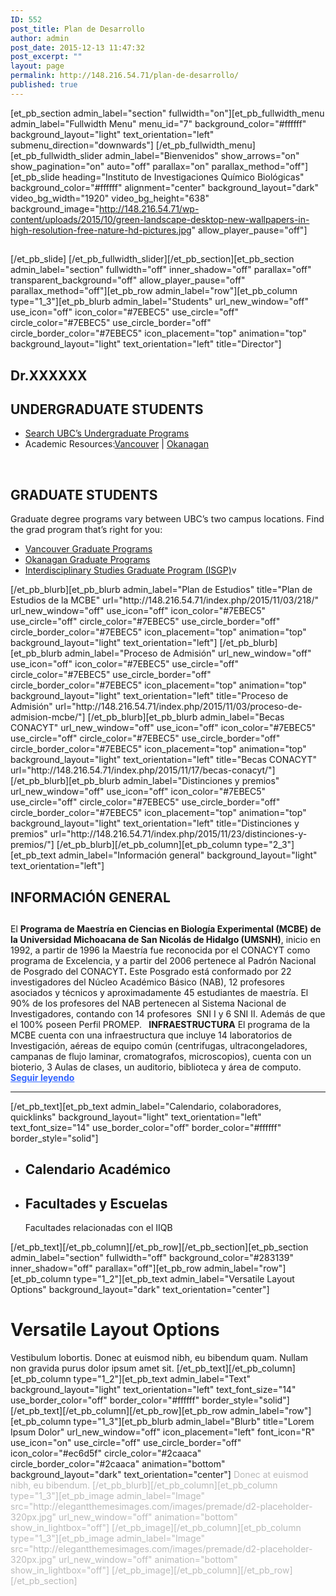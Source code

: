 ```yaml
---
ID: 552
post_title: Plan de Desarrollo
author: admin
post_date: 2015-12-13 11:47:32
post_excerpt: ""
layout: page
permalink: http://148.216.54.71/plan-de-desarrollo/
published: true
---
```

[et_pb_section admin_label="section" fullwidth="on"][et_pb_fullwidth_menu admin_label="Fullwidth Menu" menu_id="7" background_color="#ffffff" background_layout="light" text_orientation="left" submenu_direction="downwards"] [/et_pb_fullwidth_menu][et_pb_fullwidth_slider admin_label="Bienvenidos" show_arrows="on" show_pagination="on" auto="off" parallax="on" parallax_method="off"] [et_pb_slide heading="Instituto de Investigaciones Químico Biológicas" background_color="#ffffff" alignment="center" background_layout="dark" video_bg_width="1920" video_bg_height="638" background_image="http://148.216.54.71/wp-content/uploads/2015/10/green-landscape-desktop-new-wallpapers-in-high-resolution-free-nature-hd-pictures.jpg" allow_player_pause="off"]
<h2></h2>
[/et_pb_slide] [/et_pb_fullwidth_slider][/et_pb_section][et_pb_section admin_label="section" fullwidth="off" inner_shadow="off" parallax="off" transparent_background="off" allow_player_pause="off" parallax_method="off"][et_pb_row admin_label="row"][et_pb_column type="1_3"][et_pb_blurb admin_label="Students" url_new_window="off" use_icon="off" icon_color="#7EBEC5" use_circle="off" circle_color="#7EBEC5" use_circle_border="off" circle_border_color="#7EBEC5" icon_placement="top" animation="top" background_layout="light" text_orientation="left" title="Director"]
<h2 class="menu-sidenav">Dr.XXXXXX</h2>
<h2 class="menu-sidenav">UNDERGRADUATE STUDENTS</h2>
<ul>
	<li><a href="http://you.ubc.ca/programs/">Search UBC’s Undergraduate Programs</a></li>
	<li>Academic Resources:<a href="http://students.ubc.ca/success/academics-ubc#academic-resources">Vancouver</a> | <a href="http://students.ok.ubc.ca/welcome.html">Okanagan</a></li>
</ul>
&nbsp;
<h2 class="menu-sidenav"><i class="icon-user"></i> GRADUATE STUDENTS</h2>
Graduate degree programs vary between UBC’s two campus locations. Find the grad program that’s right for you:
<ul>
	<li><a href="http://www.grad.ubc.ca/prospective-students/graduate-degree-programs">Vancouver Graduate Programs</a></li>
	<li><a href="http://gradstudies.ok.ubc.ca/prospective/grad-programs.html">Okanagan Graduate Programs</a></li>
	<li><a href="http://www.isgp.ubc.ca/">Interdisciplinary Studies Graduate Program (ISGP)</a>v</li>
</ul>
[/et_pb_blurb][et_pb_blurb admin_label="Plan de Estudios" title="Plan de Estudios de la MCBE" url="http://148.216.54.71/index.php/2015/11/03/218/" url_new_window="off" use_icon="off" icon_color="#7EBEC5" use_circle="off" circle_color="#7EBEC5" use_circle_border="off" circle_border_color="#7EBEC5" icon_placement="top" animation="top" background_layout="light" text_orientation="left"] [/et_pb_blurb][et_pb_blurb admin_label="Proceso de Admisión" url_new_window="off" use_icon="off" icon_color="#7EBEC5" use_circle="off" circle_color="#7EBEC5" use_circle_border="off" circle_border_color="#7EBEC5" icon_placement="top" animation="top" background_layout="light" text_orientation="left" title="Proceso de Admisión" url="http://148.216.54.71/index.php/2015/11/03/proceso-de-admision-mcbe/"] [/et_pb_blurb][et_pb_blurb admin_label="Becas CONACYT" url_new_window="off" use_icon="off" icon_color="#7EBEC5" use_circle="off" circle_color="#7EBEC5" use_circle_border="off" circle_border_color="#7EBEC5" icon_placement="top" animation="top" background_layout="light" text_orientation="left" title="Becas CONACYT" url="http://148.216.54.71/index.php/2015/11/17/becas-conacyt/"] [/et_pb_blurb][et_pb_blurb admin_label="Distinciones y premios" url_new_window="off" use_icon="off" icon_color="#7EBEC5" use_circle="off" circle_color="#7EBEC5" use_circle_border="off" circle_border_color="#7EBEC5" icon_placement="top" animation="top" background_layout="light" text_orientation="left" title="Distinciones y premios" url="http://148.216.54.71/index.php/2015/11/23/distinciones-y-premios/"] [/et_pb_blurb][/et_pb_column][et_pb_column type="2_3"][et_pb_text admin_label="Información general" background_layout="light" text_orientation="left"]
<div class="span6 span12-tablet">
<h2>INFORMACIÓN GENERAL</h2>
<h2></h2>
El <strong>Programa de Maestría en Ciencias en Biología Experimental (MCBE) de la Universidad Michoacana de San Nicolás de Hidalgo (UMSNH)</strong>, inicio en 1992, a partir de 1996 la Maestría fue reconocida por el CONACYT como programa de Excelencia, y a partir del 2006 pertenece al Padrón Nacional de Posgrado del CONACYT<strong>.</strong> Este Posgrado está conformado por 22 investigadores del Núcleo Académico Básico (NAB), 12 profesores asociados y técnicos y aproximadamente 45 estudiantes de maestría. El 90% de los profesores del NAB pertenecen al Sistema Nacional de Investigadores, contando con 14 profesores  SNI I y 6 SNI II. Además de que el 100% poseen Perfil PROMEP. <strong> </strong> <strong>INFRAESTRUCTURA</strong> El programa de la MCBE cuenta con una infraestructura que incluye 14 laboratorios de Investigación, aéreas de equipo común (centrifugas, ultracongeladores, campanas de flujo laminar, cromatografos, microscopios), cuenta con un bioterio, 3 Aulas de clases, un auditorio, biblioteca y área de computo. <span style="color: #3366ff;"><strong><a style="color: #3366ff;" href="http://148.216.54.71/index.php/2015/11/19/informacion-general/">Seguir leyendo</a></strong></span>

</div>

<hr class="hidden-desktop" />

<div class="span6 span12-tablet"></div>
[/et_pb_text][et_pb_text admin_label="Calendario, colaboradores, quicklinks" background_layout="light" text_orientation="left" text_font_size="14" use_border_color="off" border_color="#ffffff" border_style="solid"]
<div class="span6 span12-tablet">
<div class="margin-small">
<ul>
	<li>
<h2>Calendario Académico</h2>
</li>
	<li>
<h2>Facultades y Escuelas</h2>
Facultades relacionadas con el IIQB</li>
</ul>
</div>
</div>
[/et_pb_text][/et_pb_column][/et_pb_row][/et_pb_section][et_pb_section admin_label="section" fullwidth="off" background_color="#283139" inner_shadow="off" parallax="off"][et_pb_row admin_label="row"][et_pb_column type="1_2"][et_pb_text admin_label="Versatile Layout Options" background_layout="dark" text_orientation="center"]
<h1>Versatile Layout Options</h1>
Vestibulum lobortis. Donec at euismod nibh, eu bibendum quam. Nullam non gravida purus dolor ipsum amet sit. [/et_pb_text][/et_pb_column][et_pb_column type="1_2"][et_pb_text admin_label="Text" background_layout="light" text_orientation="left" text_font_size="14" use_border_color="off" border_color="#ffffff" border_style="solid"] [/et_pb_text][/et_pb_column][/et_pb_row][et_pb_row admin_label="row"][et_pb_column type="1_3"][et_pb_blurb admin_label="Blurb" title="Lorem Ipsum Dolor" url_new_window="off" icon_placement="left" font_icon="R" use_icon="on" use_circle="off" use_circle_border="off" icon_color="#ec6d5f" circle_color="#2caaca" circle_border_color="#2caaca" animation="bottom" background_layout="dark" text_orientation="center"] <span style="color: #bbbbbb;">Donec at euismod nibh, eu bibendum. [/et_pb_blurb][/et_pb_column][et_pb_column type="1_3"][et_pb_image admin_label="Image" src="http://elegantthemesimages.com/images/premade/d2-placeholder-320px.jpg" url_new_window="off" animation="bottom" show_in_lightbox="off"] [/et_pb_image][/et_pb_column][et_pb_column type="1_3"][et_pb_image admin_label="Image" src="http://elegantthemesimages.com/images/premade/d2-placeholder-320px.jpg" url_new_window="off" animation="bottom" show_in_lightbox="off"] [/et_pb_image][/et_pb_column][/et_pb_row][/et_pb_section]</span>